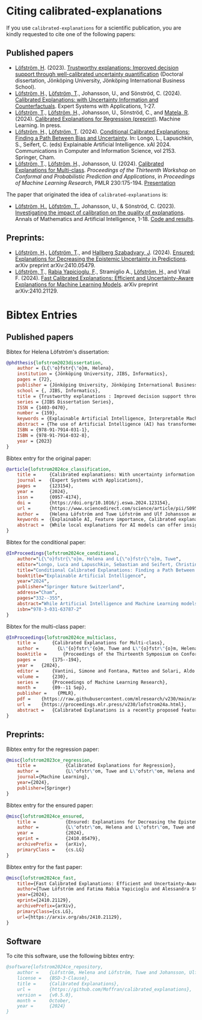 # Citing calibrated-explanations

If you use `calibrated-explanations` for a scientific publication, you are kindly requested to cite one of the following papers:
## Published papers
- [Löfström, H](https://github.com/Moffran). (2023). [Trustworthy explanations: Improved decision support through well-calibrated uncertainty quantification](https://www.diva-portal.org/smash/record.jsf?pid=diva2%3A1810440&dswid=6197) (Doctoral dissertation, Jönköping University, Jönköping International Business School).
- [Löfström, H](https://github.com/Moffran)., [Löfström, T](https://github.com/tuvelofstrom)., Johansson, U., and Sönströd, C. (2024). [Calibrated Explanations: with Uncertainty Information and Counterfactuals](https://doi.org/10.1016/j.eswa.2024.123154). Expert Systems with Applications, 1-27.
- [Löfström, T](https://github.com/tuvelofstrom)., [Löfström, H](https://github.com/Moffran)., Johansson, U., Sönströd, C., and [Matela, R](https://github.com/rudymatela). (2024). [Calibrated Explanations for Regression (preprint)](https://arxiv.org/abs/2308.16245). Machine Learning. In press.
- [Löfström, H](https://github.com/Moffran)., [Löfström, T](https://github.com/tuvelofstrom). (2024). [Conditional Calibrated Explanations: Finding a Path Between Bias and Uncertainty](https://doi.org/10.1007/978-3-031-63787-2_17). In: Longo, L., Lapuschkin, S., Seifert, C. (eds) Explainable Artificial Intelligence. xAI 2024. Communications in Computer and Information Science, vol 2153. Springer, Cham.
- [Löfström, T](https://github.com/tuvelofstrom)., [Löfström, H](https://github.com/Moffran)., Johansson, U. (2024). [Calibrated Explanations for Multi-class](https://raw.githubusercontent.com/mlresearch/v230/main/assets/lofstrom24a/lofstrom24a.pdf). <i>Proceedings of the Thirteenth Workshop on Conformal and Probabilistic Prediction and Applications</i>, in <i>Proceedings of Machine Learning Research</i>, PMLR 230:175-194. [Presentation](https://copa-conference.com/presentations/Lofstrom.pdf)

The paper that originated the idea of `calibrated-explanations` is:

- [Löfström, H.](https://github.com/Moffran), [Löfström, T.](https://github.com/tuvelofstrom), Johansson, U., & Sönströd, C. (2023). [Investigating the impact of calibration on the quality of explanations](https://link.springer.com/article/10.1007/s10472-023-09837-2). Annals of Mathematics and Artificial Intelligence, 1-18. [Code and results](https://github.com/tuvelofstrom/calibrating-explanations).

## Preprints: 
- [Löfström, H](https://github.com/Moffran)., [Löfström, T](https://github.com/tuvelofstrom)., and [Hallberg Szabadvary, J](https://github.com/egonmedhatten). (2024). [Ensured: Explanations for Decreasing the Epistemic Uncertainty in Predictions](https://arxiv.org/abs/2410.05479). arXiv preprint arXiv:2410.05479. 
- [Löfström, T](https://github.com/tuvelofstrom)., [Rabia Yapicioglu, F](https://github.com/rabia174)., Stramiglio A., [Löfström, H](https://github.com/Moffran)., and Vitali F. (2024). [Fast Calibrated Explanations: Efficient and Uncertainty-Aware Explanations for Machine Learning Models](https://arxiv.org/abs/2410.21129). arXiv preprint arXiv:2410.21129. 

# Bibtex Entries
## Published papers

Bibtex for Helena Löfström's dissertation:

```bibtex
@phdthesis{lofstrom2023dissertation,
	author = {L{\"o}fstr{\"o}m, Helena},
	institution = {Jönköping University, JIBS, Informatics},
	pages = {72},
	publisher = {Jönköping University, Jönköping International Business School},
	school = {, JIBS, Informatics},
	title = {Trustworthy explanations : Improved decision support through well-calibrated uncertainty quantification},
	series = {JIBS Dissertation Series},
	ISSN = {1403-0470},
	number = {159},
	keywords = {Explainable Artificial Intelligence, Interpretable Machine Learning, Decision Support Systems, Uncertainty Estimation, Explanation Methods},
	abstract = {The use of Artificial Intelligence (AI) has transformed fields like disease diagnosis and defence. Utilising sophisticated Machine Learning (ML) models, AI predicts future events based on historical data, introducing complexity that challenges understanding and decision-making. Previous research emphasizes users’ difficulty discerning when to trust predictions due to model complexity, underscoring addressing model complexity and providing transparent explanations as pivotal for facilitating high-quality decisions. Many ML models offer probability estimates for predictions, commonly used in methods providing explanations to guide users on prediction confidence. However, these probabilities often do not accurately reflect the actual distribution in the data, leading to potential user misinterpretation of prediction trustworthiness. Additionally, most explanation methods fail to convey whether the model’s probability is linked to any uncertainty, further diminishing the reliability of the explanations. Evaluating the quality of explanations for decision support is challenging, and although highlighted as essential in research, there are no benchmark criteria for comparative evaluations. This thesis introduces an innovative explanation method that generates reliable explanations, incorporating uncertainty information supporting users in determining when to trust the model’s predictions. The thesis also outlines strategies for evaluating explanation quality and facilitating comparative evaluations. Through empirical evaluations and user studies, the thesis provides practical insights to support decision-making utilising complex ML models. },
	ISBN = {978-91-7914-031-1},
	ISBN = {978-91-7914-032-8},
	year = {2023}
}
```

Bibtex entry for the original paper:

```bibtex
@article{lofstrom2024ce_classification,
	title = 	{Calibrated explanations: With uncertainty information and counterfactuals},
	journal = 	{Expert Systems with Applications},
	pages = 	{123154},
	year = 		{2024},
	issn = 		{0957-4174},
	doi = 		{https://doi.org/10.1016/j.eswa.2024.123154},
	url = 		{https://www.sciencedirect.com/science/article/pii/S0957417424000198},
	author = 	{Helena Löfström and Tuwe Löfström and Ulf Johansson and Cecilia Sönströd},
	keywords = 	{Explainable AI, Feature importance, Calibrated explanations, Venn-Abers, Uncertainty quantification, Counterfactual explanations},
	abstract = 	{While local explanations for AI models can offer insights into individual predictions, such as feature importance, they are plagued by issues like instability. The unreliability of feature weights, often skewed due to poorly calibrated ML models, deepens these challenges. Moreover, the critical aspect of feature importance uncertainty remains mostly unaddressed in Explainable AI (XAI). The novel feature importance explanation method presented in this paper, called Calibrated Explanations (CE), is designed to tackle these issues head-on. Built on the foundation of Venn-Abers, CE not only calibrates the underlying model but also delivers reliable feature importance explanations with an exact definition of the feature weights. CE goes beyond conventional solutions by addressing output uncertainty. It accomplishes this by providing uncertainty quantification for both feature weights and the model’s probability estimates. Additionally, CE is model-agnostic, featuring easily comprehensible conditional rules and the ability to generate counterfactual explanations with embedded uncertainty quantification. Results from an evaluation with 25 benchmark datasets underscore the efficacy of CE, making it stand as a fast, reliable, stable, and robust solution.}
}
```

Bibtex for the conditional paper:

```bibtex
@InProceedings{lofstrom2024ce_conditional,
	author="L{\"o}fstr{\"o}m, Helena and L{\"o}fstr{\"o}m, Tuwe",
	editor="Longo, Luca and Lapuschkin, Sebastian and Seifert, Christin",
	title="Conditional Calibrated Explanations: Finding a Path Between Bias and Uncertainty",
	booktitle="Explainable Artificial Intelligence",
	year="2024",
	publisher="Springer Nature Switzerland",
	address="Cham",
	pages="332--355",
	abstract="While Artificial Intelligence and Machine Learning models are becoming increasingly prevalent, it is essential to remember that they are not infallible or inherently objective. These models depend on the data they are trained on and the inherent bias of the chosen machine learning algorithm. Therefore, selecting and sampling data for training is crucial for a fair outcome of the model. A model predicting, e.g., whether an applicant should be taken further in the job application process, could create heavily biased predictions against women if the data used to train the model mostly contained information about men. The well-known concept of conditional categories used in Conformal Prediction can be utilised to address this type of bias in the data. The Conformal Prediction framework includes uncertainty quantification methods for classification and regression. To help meet the challenges of data sets with potential bias, conditional categories were incorporated into an existing explanation method called Calibrated Explanations, relying on conformal methods. This approach allows users to try out different settings while simultaneously having the possibility to study how the uncertainty in the predictions is affected on an individual level. Furthermore, this paper evaluated how the uncertainty changed when using conditional categories based on attributes containing potential bias. It showed that the uncertainty significantly increased, revealing that fairness came with a cost of increased uncertainty.",
	isbn="978-3-031-63787-2"
}
``` 

Bibtex for the multi-class paper:

```bibtex
@InProceedings{lofstrom2024ce_multiclass,
	title = 	 {Calibrated Explanations for Multi-class},
	author =       {L\"{o}fstr\"{o}m, Tuwe and L\"{o}fstr\"{o}m, Helena and Johansson, Ulf},
	booktitle = 	 {Proceedings of the Thirteenth Symposium on Conformal and Probabilistic Prediction with Applications},
	pages = 	 {175--194},
	year = 	 {2024},
	editor = 	 {Vantini, Simone and Fontana, Matteo and Solari, Aldo and Boström, Henrik and Carlsson, Lars},
	volume = 	 {230},
	series = 	 {Proceedings of Machine Learning Research},
	month = 	 {09--11 Sep},
	publisher =    {PMLR},
	pdf = 	 {https://raw.githubusercontent.com/mlresearch/v230/main/assets/lofstrom24a/lofstrom24a.pdf},
	url = 	 {https://proceedings.mlr.press/v230/lofstrom24a.html},
	abstract = 	 {Calibrated Explanations is a recently proposed feature importance explanation method providing uncertainty quantification. It utilises Venn-Abers to generate well-calibrated factual and counterfactual explanations for binary classification. In this paper, we extend the method to support multi-class classification. The paper includes an evaluation illustrating the calibration quality of the selected multi-class calibration approach, as well as a demonstration of how the explanations can help determine which explanations to trust.}
}
```

## Preprints:

Bibtex entry for the regression paper:

```bibtex
@misc{lofstrom2023ce_regression,
	title = 	      {Calibrated Explanations for Regression},
	author =          {L\"ofstr\"om, Tuwe and L\"ofstr\"om, Helena and Johansson, Ulf and S\"onstr\"od, Cecilia and Matela, Rudy},
    journal={Machine Learning},
    year={2024},
    publisher={Springer}
}
```

Bibtex entry for the ensured paper:

```bibtex
@misc{lofstrom2024ce_ensured,
	title = 	      {Ensured: Explanations for Decreasing the Epistemic Uncertainty in Predictions},
	author =          {L\"ofstr\"om, Helena and L\"ofstr\"om, Tuwe and Hallberg Szabadvary, Johan},
	year =            {2024},
	eprint =          {2410.05479},
	archivePrefix =   {arXiv},
	primaryClass =    {cs.LG}
}
```

Bibtex entry for the fast paper:

```bibtex
@misc{lofstrom2024ce_fast,
	title={Fast Calibrated Explanations: Efficient and Uncertainty-Aware Explanations for Machine Learning Models}, 
	author={Tuwe Löfström and Fatima Rabia Yapicioglu and Alessandra Stramiglio and Helena Löfström and Fabio Vitali},
	year={2024},
	eprint={2410.21129},
	archivePrefix={arXiv},
	primaryClass={cs.LG},
	url={https://arxiv.org/abs/2410.21129}, 
}
```

## Software
To cite this software, use the following bibtex entry:

```bibtex
@software{lofstrom2024ce_repository,
	author = 	{Löfström, Helena and Löfström, Tuwe and Johansson, Ulf and Sönströd, Cecilia and Matela, Rudy},
	license = 	{BSD-3-Clause},
	title = 	{Calibrated Explanations},
	url = 		{https://github.com/Moffran/calibrated_explanations},
	version = 	{v0.5.0},
	month = 	October,
	year = 		{2024}
}
```
